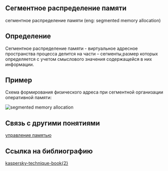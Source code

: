 ## Сегментное распределение памяти
сегментное распределение памяти (eng: segmented memory allocation) 

## Определение
Сегментное распределение памяти - виртуальное адресное пространства процесса делится на части – сегменты,размер которых определяется с учетом смыслового значения содержащейся в них информации. 
## Пример
Схема формирования физического адреса при сегментной организации оперативной памяти:

![segmented memory allocation](../images/segmented_memory_allocation.jpg)
## Связь с другими понятиями
[управление памятью](memory_management.md)
## Cсылка на библиографию
[kaspersky-technique-book{2}](../bibliography/kaspersky-technique-book%7B2%7D.md)


